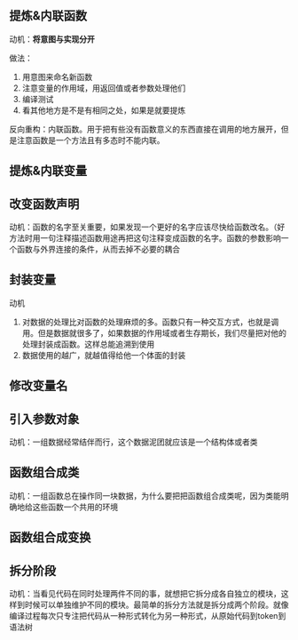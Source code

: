 ## 提炼&内联函数

动机：**将意图与实现分开**	

做法：

1. 用意图来命名新函数
2. 注意变量的作用域，用返回值或者参数处理他们
3. 编译测试
4. 看其他地方是不是有相同之处，如果是就要提炼

反向重构：内联函数。用于把有些没有函数意义的东西直接在调用的地方展开，但是注意函数是一个方法且有多态时不能内联。

## 提炼&内联变量

## 改变函数声明

动机：函数的名字至关重要，如果发现一个更好的名字应该尽快给函数改名。（好方法时用一句注释描述函数用途再把这句注释变成函数的名字。函数的参数影响一个函数与外界连接的条件，从而去掉不必要的耦合

## 封装变量

动机

1. 对数据的处理比对函数的处理麻烦的多。函数只有一种交互方式，也就是调用。但是数据就很多了，如果数据的作用域或者生存期长，我们尽量把对他的处理封装成函数。这样总能追溯到使用
2. 数据使用的越广，就越值得给他一个体面的封装

## 修改变量名

## 引入参数对象

动机：一组数据经常结伴而行，这个数据泥团就应该是一个结构体或者类

## 函数组合成类

动机：一组函数总在操作同一块数据，为什么要把把函数组合成类呢，因为类能明确地给这些函数一个共用的环境

## 函数组合成变换

## 拆分阶段

动机：当看见代码在同时处理两件不同的事，就想把它拆分成各自独立的模块，这样到时候可以单独维护不同的模块。最简单的拆分方法就是拆分成两个阶段。就像编译过程每次只专注把代码从一种形式转化为另一种形式，从原始代码到token到语法树



